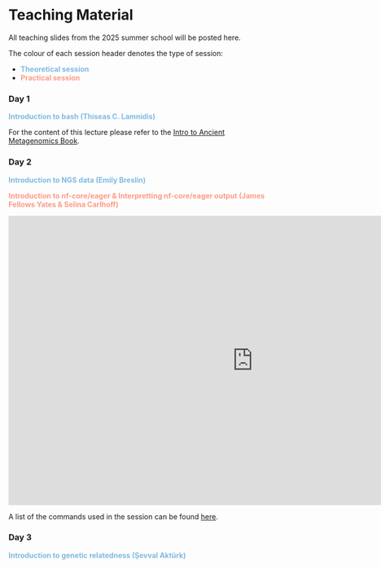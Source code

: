 # Teaching Material

All teaching slides from the 2025 summer school will be posted here.

The colour of each session header denotes the type of session:

- <span class="theory">Theoretical session</span>
- <span class="practical">Practical session</span>

### Day 1

<span class="theory">Introduction to bash (Thiseas C. Lamnidis)</span>

For the content of this lecture please refer to the [Intro to Ancient Metagenomics Book](https://www.spaam-community.org/intro-to-ancient-metagenomics-book/bare-bones-bash.html).

### Day 2

<span class="theory">Introduction to NGS data (Emily Breslin)</span>

<!-- SLIDES GO HERE -->

<span class="practical">Introduction to nf-core/eager & Interpretting nf-core/eager output (James Fellows Yates & Selina Carlhoff)</span>

<iframe src="https://docs.google.com/presentation/d/e/2PACX-1vRUbGX51DUwFLJpeMi-cCeDPrbcHHkELgnWnmqt86sx0YiMW-1exn2ych1g0Kahg9Ke_BQfxlphHrna/pubembed?start=false&loop=false&delayms=3000" frameborder="0" width="960" height="569" allowfullscreen="true" mozallowfullscreen="true" webkitallowfullscreen="true"></iframe>

A list of the commands used in the session can be found [here](https://hackmd.io/@jfy133/SJ2NGWzZgl).
### Day 3

<span class="theory">Introduction to genetic relatedness (Şevval Aktürk)</span>


<style>
  .theory {
    color: #80BAE0;
    font-weight: bold;
  }

  .practical {
    color: #FD9C87;
    font-weight: bold;
  }
</style>
